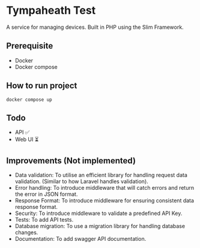 # Tympaheath Test

A service for managing devices. Built in PHP using the Slim Framework.

## Prerequisite

- Docker
- Docker compose

## How to run project

```
docker compose up
```

## Todo

- API ✅
- Web UI ⏳

## Improvements (Not implemented)

- Data validation: To utilise an efficient library for handling request data validation. (Similar to how Laravel handles validation).
- Error handling: To introduce middleware that will catch errors and return the error in JSON format.
- Response Format: To introduce middleware for ensuring consistent data response format.
- Security: To introduce middleware to validate a predefined API Key.
- Tests: To add API tests.
- Database migration: To use a migration library for handling database changes.
- Documentation: To add swagger API documentation.
